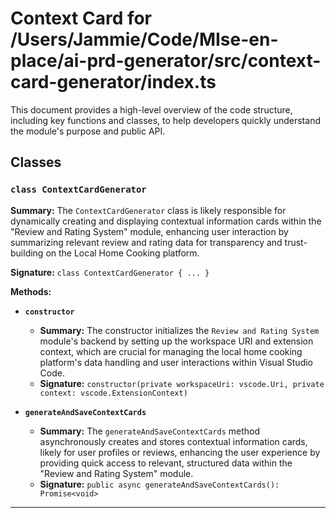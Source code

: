# Context Card for /Users/Jammie/Code/MIse-en-place/ai-prd-generator/src/context-card-generator/index.ts

This document provides a high-level overview of the code structure, including key functions and classes, to help developers quickly understand the module's purpose and public API.

## Classes

### `class ContextCardGenerator`

**Summary:** The `ContextCardGenerator` class is likely responsible for dynamically creating and displaying contextual information cards within the "Review and Rating System" module, enhancing user interaction by summarizing relevant review and rating data for transparency and trust-building on the Local Home Cooking platform.

**Signature:** `class ContextCardGenerator { ... }`

**Methods:**

- **`constructor`**
  - **Summary:** The constructor initializes the `Review and Rating System` module's backend by setting up the workspace URI and extension context, which are crucial for managing the local home cooking platform's data handling and user interactions within Visual Studio Code.
  - **Signature:** `constructor(private workspaceUri: vscode.Uri, private context: vscode.ExtensionContext)`

- **`generateAndSaveContextCards`**
  - **Summary:** The `generateAndSaveContextCards` method asynchronously creates and stores contextual information cards, likely for user profiles or reviews, enhancing the user experience by providing quick access to relevant, structured data within the "Review and Rating System" module.
  - **Signature:** `public async generateAndSaveContextCards(): Promise<void>`

---

